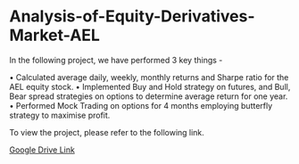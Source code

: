 # Analysis-of-Equity-Derivatives-Market-AEL

In the following project, we have performed 3 key things - 

• Calculated average daily, weekly, monthly returns and Sharpe ratio for the AEL equity stock.
• Implemented Buy and Hold strategy on futures, and Bull, Bear spread strategies on options to determine average
  return for one year.
• Performed Mock Trading on options for 4 months employing butterfly strategy to maximise profit.

To view the project, please refer to the following link.

[Google Drive Link](https://drive.google.com/file/d/10MFZeRBBLnTgalRhE-xnmXGRuDS-rW8g/view?usp=sharing) 
